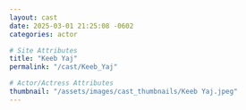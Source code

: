 ```yaml
---
layout: cast
date: 2025-03-01 21:25:08 -0602
categories: actor

# Site Attributes
title: "Keeb Yaj"
permalink: "/cast/Keeb_Yaj"

# Actor/Actress Attributes
thumbnail: "/assets/images/cast_thumbnails/Keeb Yaj.jpeg"
---
```

